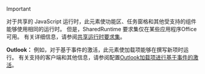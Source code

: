 > [!IMPORTANT]
> 对于共享的 JavaScript 运行时，此元素使功能区、任务窗格和其他受支持的组件能够使用相同的运行时。 但是，SharedRuntime 要求集仅在某些应用程序Office可用。 有关详细信息，请参阅[共享运行时要求集](../reference/requirement-sets/shared-runtime-requirement-sets.md)。
>
> **Outlook：** 例如，对于基于事件的激活，此元素使加载项能够在撰写新项时运行。 有关支持的客户端和其他信息，请参阅配置[Outlook加载项进行基于事件的激活](../outlook/autolaunch.md)。
